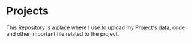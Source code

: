 # Projects
This Repository is a place where I use to upload my Project's data, code and other important file related to the project.
